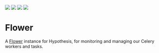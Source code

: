 <a href="https://github.com/hypothesis/flower/blob/main/.python-version"><img src="https://img.shields.io/badge/python-3.12-success"></a>
<a href="https://github.com/hypothesis/flower/blob/main/LICENSE"><img src="https://img.shields.io/badge/license-BSD--2--Clause-success"></a>
<a href="https://github.com/hypothesis/cookiecutters/tree/main/pyapp"><img src="https://img.shields.io/badge/cookiecutter-pyapp-success"></a>
<a href="https://github.com/hypothesis/flower/tree/main/docs"><img src="https://img.shields.io/badge/docs-✓-brightgreen"></a>

# Flower

A [Flower](https://flower.readthedocs.io/) instance for Hypothesis, for
monitoring and managing our Celery workers and tasks.
